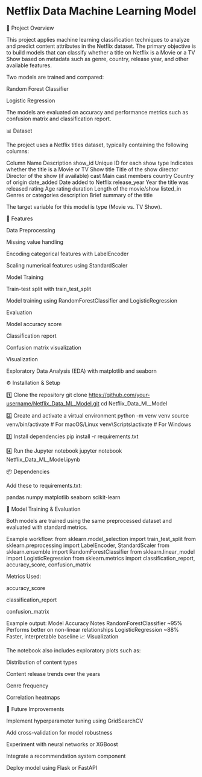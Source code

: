 # Netflix Data Machine Learning Model


🧠 Project Overview

This project applies machine learning classification techniques to analyze and predict content attributes in the Netflix dataset.
The primary objective is to build models that can classify whether a title on Netflix is a Movie or a TV Show based on metadata such as genre, country, release year, and other available features.

Two models are trained and compared:

Random Forest Classifier

Logistic Regression

The models are evaluated on accuracy and performance metrics such as confusion matrix and classification report.

📊 Dataset

The project uses a Netflix titles dataset, typically containing the following columns:

Column Name	Description
show_id	Unique ID for each show
type	Indicates whether the title is a Movie or TV Show
title	Title of the show
director	Director of the show (if available)
cast	Main cast members
country	Country of origin
date_added	Date added to Netflix
release_year	Year the title was released
rating	Age rating
duration	Length of the movie/show
listed_in	Genres or categories
description	Brief summary of the title

The target variable for this model is type (Movie vs. TV Show).

🧩 Features

Data Preprocessing

Missing value handling

Encoding categorical features with LabelEncoder

Scaling numerical features using StandardScaler

Model Training

Train-test split with train_test_split

Model training using RandomForestClassifier and LogisticRegression

Evaluation

Model accuracy score

Classification report

Confusion matrix visualization

Visualization

Exploratory Data Analysis (EDA) with matplotlib and seaborn


⚙️ Installation & Setup

1️⃣ Clone the repository
git clone https://github.com/your-username/Netflix_Data_ML_Model.git
cd Netflix_Data_ML_Model

2️⃣ Create and activate a virtual environment
python -m venv venv
source venv/bin/activate    # For macOS/Linux
venv\Scripts\activate       # For Windows

3️⃣ Install dependencies
pip install -r requirements.txt

4️⃣ Run the Jupyter notebook
jupyter notebook Netflix_Data_ML_Model.ipynb

📦 Dependencies

Add these to requirements.txt:

pandas
numpy
matplotlib
seaborn
scikit-learn

🚀 Model Training & Evaluation

Both models are trained using the same preprocessed dataset and evaluated with standard metrics.

Example workflow:
from sklearn.model_selection import train_test_split
from sklearn.preprocessing import LabelEncoder, StandardScaler
from sklearn.ensemble import RandomForestClassifier
from sklearn.linear_model import LogisticRegression
from sklearn.metrics import classification_report, accuracy_score, confusion_matrix

Metrics Used:

accuracy_score

classification_report

confusion_matrix

Example output:
Model	Accuracy	Notes
RandomForestClassifier	~95%	Performs better on non-linear relationships
LogisticRegression	~88%	Faster, interpretable baseline
📈 Visualization

The notebook also includes exploratory plots such as:

Distribution of content types

Content release trends over the years

Genre frequency

Correlation heatmaps

🧭 Future Improvements

Implement hyperparameter tuning using GridSearchCV

Add cross-validation for model robustness

Experiment with neural networks or XGBoost

Integrate a recommendation system component

Deploy model using Flask or FastAPI
